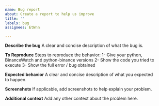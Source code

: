```yaml
---
name: Bug report
about: Create a report to help us improve
title: ''
labels: bug
assignees: EtWnn

---
```


**Describe the bug**
A clear and concise description of what the bug is.

**To Reproduce**
Steps to reproduce the behavior:
1- Give your python, BinanceWatch and python-binance versions
2- Show the code you tried to execute
3- Show the full error / bug obtained

**Expected behavior**
A clear and concise description of what you expected to happen.

**Screenshots**
If applicable, add screenshots to help explain your problem.

**Additional context**
Add any other context about the problem here.
